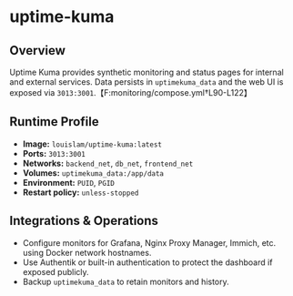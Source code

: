 <!--
title: uptime-kuma
description:
published: true
date: 2025-10-19T08:57:42Z
tags:
editor: markdown
-->

# uptime-kuma

## Overview
Uptime Kuma provides synthetic monitoring and status pages for internal and external services. Data persists in `uptimekuma_data` and the web UI is exposed via `3013:3001`.【F:monitoring/compose.yml†L90-L122】

## Runtime Profile
- **Image:** `louislam/uptime-kuma:latest`
- **Ports:** `3013:3001`
- **Networks:** `backend_net`, `db_net`, `frontend_net`
- **Volumes:** `uptimekuma_data:/app/data`
- **Environment:** `PUID`, `PGID`
- **Restart policy:** `unless-stopped`

## Integrations & Operations
- Configure monitors for Grafana, Nginx Proxy Manager, Immich, etc. using Docker network hostnames.
- Use Authentik or built-in authentication to protect the dashboard if exposed publicly.
- Backup `uptimekuma_data` to retain monitors and history.
